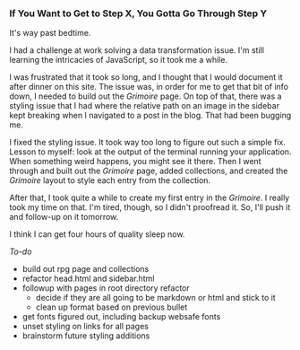 ### If You Want to Get to Step X, You Gotta Go Through Step Y

It's way past bedtime.

I had a challenge at work solving a data transformation issue. I'm still learning the intricacies of JavaScript, 
so it took me a while.

I was frustrated that it took so long, and I thought that I would document it after dinner on this site. The issue 
was, in order for me to get that bit of info down, I needed to build out the *Grimoire* page. On top of that, there 
was a styling issue that I had where the relative path on an image in the sidebar kept breaking when I navigated to 
a post in the blog. That had been bugging me.

I fixed the styling issue. It took way too long to figure out such a simple fix. Lesson to myself: look at the output
of the terminal running your application. When something weird happens, you might see it there. Then I went through 
and built out the *Grimoire* page, added collections, and created the *Grimoire* layout to style each entry from the
collection.

After that, I took quite a while to create my first entry in the *Grimoire*. I really took my time on that. I'm tired,
though, so I didn't proofread it. So, I'll push it and follow-up on it tomorrow.

I think I can get four hours of quality sleep now.

*To-do* 
* build out rpg page and collections
* refactor head.html and sidebar.html
* followup with pages in root directory refactor
	* decide if they are all going to be markdown or html and stick to it
	* clean up format based on previous bullet
* get fonts figured out, including backup websafe fonts
* unset styling on links for all pages
* brainstorm future styling additions
